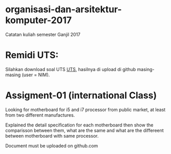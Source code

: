 # organisasi-dan-arsitektur-komputer-2017
Catatan kuliah semester Ganjil 2017

# Remidi UTS:

Silahkan download soal UTS [UTS](), hasilnya di upload di github masing-masing (user = NIM).



# Assigment-01 (international Class) 


Looking for motherboard for i5 and i7 processor from public market, at least from two different manufactures.

Explained the detail specification for each motherboard then show the comparisson between them, what are the same and what are the differeent between motherboard with same processor.


Document must be uploaded on github.com

